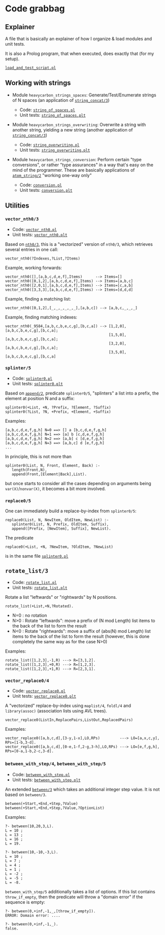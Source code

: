 # Code grabbag

## Explainer

A file that is basically an explainer of how I organize & load modules and unit tests.

It is also a Prolog program, that when executed, does exactly that (for my setup).

[`load_and_test_script.pl`](load_and_test_script.pl)

## Working with strings

- Module `heavycarbon_strings_spaces`: Generate/Test/Enumerate strings of N spaces
  (an application of [`string_concat/3`](https://eu.swi-prolog.org/pldoc/doc_for?object=string_concat/3))
   - Code: [`string_of_spaces.pl`](heavycarbon/strings/string_of_spaces.pl)
   - Unit tests: [`string_of_spaces.plt`](heavycarbon/strings/string_of_spaces.plt)

- Module `heavycarbon_strings_overwriting`: Overwrite a string with another string, yielding a new string
  (another application of [`string_concat/3`](https://eu.swi-prolog.org/pldoc/doc_for?object=string_concat/3))
   - Code: [`string_overwriting.pl`](heavycarbon/strings/string_overwriting.pl)
   - Unit tests: [`string_overwriting.plt`](heavycarbon/strings/string_overwriting.plt)

- Module `heavycarbon_strings_conversion`: Perform certain "type conversions", or rather "type assurances"
  in a way that's easy on the mind of the programmer. These are basically applications of
  [`atom_string/2`](https://eu.swi-prolog.org/pldoc/doc_for?object=atom_string/2) "working one-way only"
   - Code: [`conversion.pl`](heavycarbon/strings/conversion.pl)
   - Unit tests: [`conversion.plt`](heavycarbon/strings/conversion.plt)

## Utilities

### `vector_nth0/3`

- Code: [`vector_nth0.pl`](heavycarbon/utils/vector_nth0.pl)
- Unit tests: [`vector_nth0.plt`](heavycarbon/utils/vector_nth0.plt)

Based on [`nth0/3`](https://eu.swi-prolog.org/pldoc/doc_for?object=nth0/3), this is a "vectorized" version
of `nth0/3`, which retrieves several entries in one call: 

```
vector_nth0(?Indexes,?List,?Items)
```

Example, working forwards:

```
vector_nth0([],[a,b,c,d,e,f],Items)      --> Items=[]
vector_nth0([0,1,2],[a,b,c,d,e,f],Items) --> Items=[a,b,c]
vector_nth0([2,0,1],[a,b,c,d,e,f],Items) --> Items=[c,a,b]
vector_nth0([3,3,3],[a,b,c,d,e,f],Items) --> Items=[d,d,d]
```

Example, finding a matching list:

```
vector_nth0([0,1,2],[_,_,_,_,_,_],[a,b,c]) --> [a,b,c,_,_,_]
```

Example, finding matching indexes:

```
vector_nth0(_9584,[a,b,c,b,e,c,g],[b,c,a]) --> [1,2,0],[a,b,c,b,e,c,g],[b,c,a];
                                               [1,5,0],[a,b,c,b,e,c,g],[b,c,a];
                                               [3,2,0],[a,b,c,b,e,c,g],[b,c,a];
                                               [3,5,0],[a,b,c,b,e,c,g],[b,c,a]
```

### `splinter/5`

- Code: [`splinter0.pl`](heavycarbon/utils/splinter0.pl)
- Unit tests: [`splinter0.plt`](heavycarbon/utils/splinter0.plt)

Based on [`append/2`](https://eu.swi-prolog.org/pldoc/doc_for?object=append/2), predicate `splinter0/5`, 
"splinters" a list into a prefix, the element at position N and a suffix:

```
splinter0(+List, +N, ?Prefix, ?Element, ?Suffix)
splinter0(?List, ?N, +Prefix, +Element, +Suffix)
```

Examples: 

```
[a,b,c,d,e,f,g,h] N=0 ==> [] a [b,c,d,e,f,g,h]
[a,b,c,d,e,f,g,h] N=1 ==> [a] b [c,d,e,f,g,h]
[a,b,c,d,e,f,g,h] N=2 ==> [a,b] c [d,e,f,g,h]
[a,b,c,d,e,f,g,h] N=3 ==> [a,b,c] d [e,f,g,h]
...
```

In principle, this is not more than

```
splinter0(List, N, Front, Element, Back) :-
   length(Front,N),
   append(Front,[Element|Back],List).
```

but once starts to consider all the cases depending on arguments being `var(X)`/`nonvar(X)`, 
it becomes a bit more involved.

### `replace0/5`

One can immediately build a replace-by-index from `splinter0/5`:

```
replace0(List, N, NewItem, OldItem, NewList) :-
   splinter0(List, N, Prefix, OldItem, Suffix),
   append([Prefix, [NewItem], Suffix], NewList).
```

The predicate 

```
replace0(+List, +N, ?NewItem, ?OldItem, ?NewList)
```

is in the same file [`splinter0.pl`](heavycarbon/utils/splinter0.pl)

## `rotate_list/3`

- Code: [`rotate_list.pl`](heavycarbon/utils/rotate_list.pl)
- Unit tests: [`rotate_list.plt`](heavycarbon/utils/rotate_list.plt)

Rotate a list "leftwards" or "rightwards" by N positions.

```
rotate_list(+List,+N,?Rotated).
```

- N=0 : no rotation
- N>0 : Rotate "leftwards": move a prefix of (N mod Length) list items to the back of the list to form the result
- N<0 : Rotate "rightwards": move a suffix of (abs(N) mod Length) list items to the back of the list to form the result (however, this is done completely the same way as for the case N>0) 

Examples:

```
rotate_list([1,2,3],-1,R) ---> R=[3,1,2].
rotate_list([1,2,3],+0,R) ---> R=[1,2,3].
rotate_list([1,2,3],+1,R) ---> R=[2,3,1].
```

### `vector_replace0/4`

- Code: [`vector_replace0.pl`](heavycarbon/utils/vector_replace0.pl)
- Unit tests: [`vector_replace0.plt`](heavycarbon/utils/vector_replace0.plt)

A "vectorized" replace-by-index using `maplist/4`, `foldl/4` and
`library(assoc)` (association lists using AVL trees).

```
vector_replace0(ListIn,ReplacePairs,ListOut,ReplacedPairs)
```

Examples:

```
vector_replace0([a,b,c,d],[3-y,1-x],LO,RPs)         ---> LO=[a,x,c,y], RPs=[1-b,3-d].
vector_replace0([a,b,c,d],[0-e,1-f,2-g,3-h],LO,RPs) ---> LO=[e,f,g,h], RPs=[0-a,1-b,2-c,3-d].
```

### `between_with_step/4`, `between_with_step/5`

- Code: [`between_with_step.pl`](heavycarbon/utils/between_with_step.pl)
- Unit tests: [`between_with_step.plt`](heavycarbon/utils/between_with_step.plt)

An extended [`between/3`](https://eu.swi-prolog.org/pldoc/doc_for?object=between/3)
which takes an additional integer step value. It is not based on `between/3`.

```
between(+Start,+End,+Step,?Value)
between(+Start,+End,+Step,?Value,?OptionList)
```

Examples:

```
?- between(10,20,3,L).
L = 10 ;
L = 13 ;
L = 16 ;
L = 19.

?- between(10,-10,-3,L).
L = 10 ;
L = 7 ;
L = 4 ;
L = 1 ;
L = -2 ;
L = -5 ;
L = -8.
```

`between_with_step/5` additionally takes a list of options. If this list contains
`throw_if_empty`, then the predicate will throw a "domain error" if the sequence is empty:

```
?- between(0,+inf,-1,_,[throw_if_empty]).
ERROR: Domain error: .... 

?- between(0,+inf,-1,_).
false.
```


